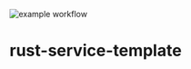 ![example workflow](github.com/rgarbi/rust-service-template/actions/workflows/general.yml/badge.svg)

# rust-service-template


